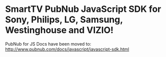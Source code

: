 # SmartTV PubNub JavaScript SDK for Sony, Philips, LG, Samsung, Westinghouse and VIZIO!

PubNub for JS Docs have been moved to: http://www.pubnub.com/docs/javascript/javascript-sdk.html
